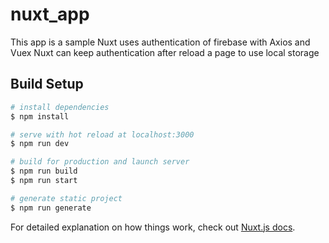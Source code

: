 # nuxt_app

This app is a sample 
Nuxt uses authentication of firebase with Axios and Vuex
Nuxt can keep authentication after reload a page to use local storage

## Build Setup

```bash
# install dependencies
$ npm install

# serve with hot reload at localhost:3000
$ npm run dev

# build for production and launch server
$ npm run build
$ npm run start

# generate static project
$ npm run generate
```

For detailed explanation on how things work, check out [Nuxt.js docs](https://nuxtjs.org).
